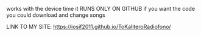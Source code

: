 works with the device time it 
RUNS ONLY ON GITHUB 
if you want the code you could download and change songs

LINK TO MY SITE:
https://iosif2011.github.io/ToKaliteroRadiofono/
